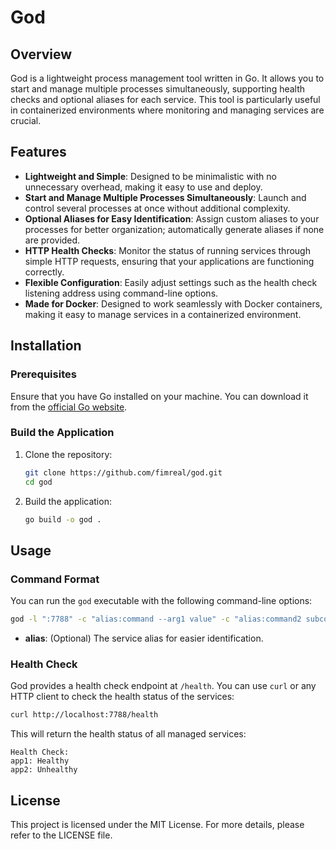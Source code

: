 # God

## Overview

God is a lightweight process management tool written in Go. It allows you to start and manage multiple processes simultaneously, supporting health checks and optional aliases for each service. This tool is particularly useful in containerized environments where monitoring and managing services are crucial.

## Features

- **Lightweight and Simple**: Designed to be minimalistic with no unnecessary overhead, making it easy to use and deploy.
- **Start and Manage Multiple Processes Simultaneously**: Launch and control several processes at once without additional complexity.
- **Optional Aliases for Easy Identification**: Assign custom aliases to your processes for better organization; automatically generate aliases if none are provided.
- **HTTP Health Checks**: Monitor the status of running services through simple HTTP requests, ensuring that your applications are functioning correctly.
- **Flexible Configuration**: Easily adjust settings such as the health check listening address using command-line options.
- **Made for Docker**: Designed to work seamlessly with Docker containers, making it easy to manage services in a containerized environment.

## Installation

### Prerequisites

Ensure that you have Go installed on your machine. You can download it from the [official Go website](https://golang.org/dl/).

### Build the Application

1. Clone the repository:

   ```bash
   git clone https://github.com/fimreal/god.git
   cd god
   ```

2. Build the application:

   ```bash
   go build -o god .
   ```

## Usage

### Command Format

You can run the `god` executable with the following command-line options:

```bash
god -l ":7788" -c "alias:command --arg1 value" -c "alias:command2 subcommand --arg1 value"
```

- **alias**: (Optional) The service alias for easier identification.

### Health Check

God provides a health check endpoint at `/health`. You can use `curl` or any HTTP client to check the health status of the services:

```bash
curl http://localhost:7788/health
```

This will return the health status of all managed services:

```
Health Check:
app1: Healthy
app2: Unhealthy
```

## License

This project is licensed under the MIT License. For more details, please refer to the LICENSE file.
